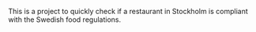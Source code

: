 This is a project to quickly check if a restaurant in Stockholm is compliant with the Swedish food regulations.

